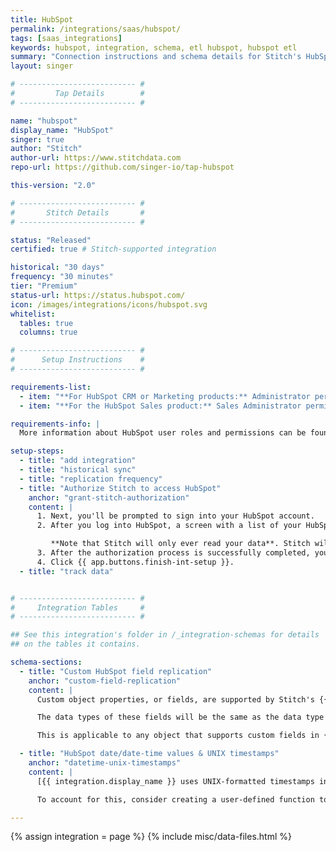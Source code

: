 ```yaml
---
title: HubSpot
permalink: /integrations/saas/hubspot/
tags: [saas_integrations]
keywords: hubspot, integration, schema, etl hubspot, hubspot etl
summary: "Connection instructions and schema details for Stitch's HubSpot integration."
layout: singer

# -------------------------- #
#         Tap Details        #
# -------------------------- #

name: "hubspot"
display_name: "HubSpot"
singer: true
author: "Stitch"
author-url: https://www.stitchdata.com
repo-url: https://github.com/singer-io/tap-hubspot

this-version: "2.0"

# -------------------------- #
#       Stitch Details       #
# -------------------------- #

status: "Released"
certified: true # Stitch-supported integration

historical: "30 days"
frequency: "30 minutes"
tier: "Premium"
status-url: https://status.hubspot.com/
icon: /images/integrations/icons/hubspot.svg
whitelist:
  tables: true
  columns: true

# -------------------------- #
#      Setup Instructions    #
# -------------------------- #

requirements-list:
  - item: "**For HubSpot CRM or Marketing products:** Administrator permissions in HubSpot"
  - item: "**For the HubSpot Sales product:** Sales Administrator permissions in HubSpot"

requirements-info: |
  More information about HubSpot user roles and permissions can be found in [HubSpot's documentation](https://knowledge.hubspot.com/articles/kcs_article/settings/hubspot-user-roles-guide){:target="new"}.

setup-steps:
  - title: "add integration"
  - title: "historical sync"
  - title: "replication frequency"
  - title: "Authorize Stitch to access HubSpot"
    anchor: "grant-stitch-authorization"
    content: |
      1. Next, you'll be prompted to sign into your HubSpot account.
      2. After you log into HubSpot, a screen with a list of your HubSpot accounts will display. Click the account you want to connect to Stitch.

         **Note that Stitch will only ever read your data**. Stitch will never modify or delete any data in your HubSpot account. 
      3. After the authorization process is successfully completed, you'll be directed back to Stitch.
      4. Click {{ app.buttons.finish-int-setup }}.
  - title: "track data"


# -------------------------- #
#     Integration Tables     #
# -------------------------- #

## See this integration's folder in /_integration-schemas for details
## on the tables it contains.

schema-sections:
  - title: "Custom HubSpot field replication"
    anchor: "custom-field-replication"
    content: |
      Custom object properties, or fields, are supported by Stitch's {{ integration.display_name }} integration. Stitch will query the `properties` list for each object and, if custom fields are available through {{ integration.display_name }}'s API, replicate them to your destination.

      The data types of these fields will be the same as the data type in HubSpot. For example: A custom field containing `date` data will be a `date` field in your destination.

      This is applicable to any object that supports custom fields in {{ integration.display_name }}.

  - title: "HubSpot date/date-time values & UNIX timestamps"
    anchor: "datetime-unix-timestamps"
    content: |
      [{{ integration.display_name }} uses UNIX-formatted timestamps in milliseconds](https://developers.hubspot.com/docs/faq/how-should-timestamps-be-formatted-for-hubspots-apis){:target="new"} to store `date` and `datetime` data. Stitch doesn't perform any transformation during the replication process, meaning these values won't be converted to timestamps before they're loaded into your destination.

      To account for this, consider creating a user-defined function to perform the conversion or building views on top of the raw data.

---
```

{% assign integration = page %}
{% include misc/data-files.html %}
